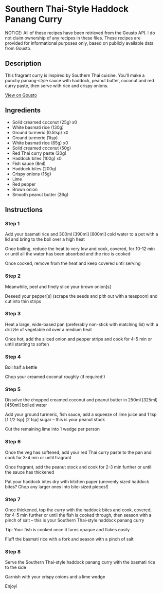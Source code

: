 # Southern Thai-Style Haddock Panang Curry

NOTICE: All of these recipes have been retrieved from the Gousto API. I do not claim ownership of any recipes in these files. These recipes are provided for informational purposes only, based on publicly available data from Gousto.

## Description

This fragrant curry is inspired by Southern Thai cuisine. You'll make a punchy panang-style sauce with haddock, peanut butter, coconut and red curry paste, then serve with rice and crispy onions. 

[View on Gousto](https://www.gousto.co.uk/recipes/cookbook/southern-thai-haddock-panang-curry)

## Ingredients

- Solid creamed coconut (25g) x0
- White basmati rice (130g)
- Ground turmeric (0.5tsp) x0
- Ground turmeric (1tsp)
- White basmati rice (65g) x0
- Solid creamed coconut (50g)
- Red Thai curry paste (20g)
- Haddock bites (100g) x0
- Fish sauce (8ml)
- Haddock bites (200g)
- Crispy onions (15g)
- Lime
- Red pepper
- Brown onion
- Smooth peanut butter (26g)

## Instructions


### Step 1

Add your basmati rice and 300ml <span class="text-purple">[390ml]</span> <span class="text-danger">[600ml]</span> cold water to a pot with a lid and bring to the boil over a high heat

Once boiling, reduce the heat to very low and cook, covered, for 10-12 min or until all the water has been absorbed and the rice is cooked

Once cooked, remove from the heat and keep covered until serving


### Step 2

Meanwhile, peel and finely slice your brown onion[s]

Deseed your pepper[s] (scrape the seeds and pith out with a teaspoon) and cut into thin strips


### Step 3

Heat a large, wide-based pan (preferably non-stick with matching lid) with a drizzle of vegetable oil over a medium heat

Once hot, add the sliced onion and pepper strips and cook for 4-5 min or until starting to soften


### Step 4

Boil half a kettle

Chop your creamed coconut roughly (if required!)


### Step 5

Dissolve the chopped creamed coconut and peanut butter in 250ml <span class="text-purple">[325ml]</span> <span class="text-danger">[450ml]</span> boiled water

Add your ground turmeric, fish sauce, add a squeeze of lime juice and 1 tsp <span class="text-purple">[1 1/2 tsp]</span> <span class="text-danger">[2 tsp] </span>sugar – this is your peanut stock

Cut the remaining lime into 1 wedge per person


### Step 6

Once the veg has softened, add your red Thai curry paste to the pan and cook for 3-4 min or until fragrant

Once fragrant, add the peanut stock and cook for 2-3 min further or until the sauce has thickened

Pat your haddock bites dry with kitchen paper (unevenly sized haddock bites? Chop any larger ones into bite-sized pieces!)


### Step 7

Once thickened, top the curry with the haddock bites and cook, covered, for 4-5 min further or until the fish is cooked through, then season with a pinch of salt – this is your Southern Thai-style haddock panang curry

Tip: Your fish is cooked once it turns opaque and flakes easily

Fluff the basmati rice with a fork and season with a pinch of salt

### Step 8

Serve the Southern Thai-style haddock panang curry with the basmati rice to the side

Garnish with your crispy onions and a lime wedge

Enjoy!

